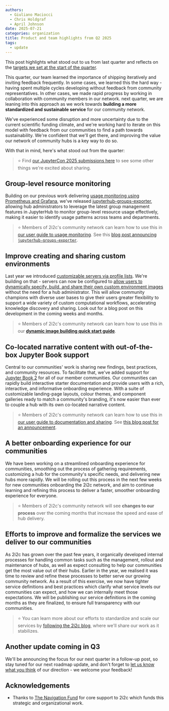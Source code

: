 ```yaml
---
authors:
  - Giuliano Maciocci
  - Chris Holdgraf
  - April Johnson
date: 2025-07-21
categories: organization
title: Product and team highlights from Q2 2025
tags:
  - update
---
```



This post highlights what stood out to us from last quarter and reflects on the [targets we set at the start of the quarter](https://2i2c.org/blog/2025/q2-product-goals/).

This quarter, our team learned the importance of shipping iteratively and inviting feedback frequently. In some cases, we learned this the hard way - having spent multiple cycles developing without feedback from community representatives. In other cases, we made rapid progress by working in collaboration with community members in our network. next quarter, we are leaning into this approach as we work towards **building a more standardized and sustainable service** for our community network.

We've experienced some disruption and more uncertainty due to the current scientific funding climate, and we're working hard to iterate on this model with feedback from our communities to find a path towards sustainability. We're confident that we'll get there, and improving the value our network of community hubs is a key way to do so.

With that in mind, here's what stood out from the quarter:

> ⭐ Find [our JupyterCon 2025 submissions here](../jupytercon-2025-submissions/index.md) to see some other things we're excited about sharing.

## Group-level resource monitoring

Building on our previous work delivering [usage monitoring using Prometheus and Grafana](https://2i2c.org/blog/2024/aws-cost-attribution/), we've released [jupyterhub-groups-exporter](https://2i2c.org/blog/2025/jupyterhub-groups-exporter/), allowing hub administrators to leverage the latest group management features in JupyterHub to monitor group-level resource usage effectively, making it easier to identify usage patterns across teams and departments.

> ⭐ Members of 2i2c's community network can learn how to use this in [our user guide to usage monitoring](https://docs.2i2c.org/admin/howto/monitoring/grafana-dashboards/#getting-a-grafana-account). See this [blog post announcing `jupyterhub-groups-exporter`](https://2i2c.org/blog/2025/jupyterhub-groups-exporter/).

## Improve creating and sharing custom environments

Last year we introduced [customizable servers via profile lists](https://2i2c.org/blog/2024/jupyterhub-fancy-profiles-rollout/). We're building on that - servers can now be configured to [allow users to dynamically specify, build, and share their own custom environment images](https://docs.2i2c.org/user/topics/dynamic-imagebuilding/) without the need for a hub administrator. This will allow community champions with diverse user bases to give their users greater flexibility to support a wide variety of custom computational workflows, accelerating knowledge discovery and sharing. Look out for a blog post on this development in the coming weeks and months.

> ⭐ Members of 2i2c's community network can learn how to use this in our **[dynamic image building quick start guide](https://docs.2i2c.org/user/topics/dynamic-imagebuilding/)**.

## Co-located narrative content with out-of-the-box Jupyter Book support

Central to our communities' work is sharing new findings, best practices, and community resources. To facilitate that, we've added support for [Jupyter Book 2](http://next.jupyterbook.org) for all of our member communities. Our communities can rapidly build interactive starter documentation and provide users with a rich, interactive, and informative onboarding experience. With a suite of customizable landing-page layouts, colour themes, and component galleries ready to match a community's branding, it's now easier than ever to couple a hub with its own co-located narrative content.

> ⭐ Members of 2i2c's community network can learn how to use this in [our user guide to documentation and sharing](https://docs.2i2c.org/admin/howto/monitoring/cost-attribution/). See [this blog post for an announcement](https://2i2c.org/blog/2025/jb-for-communities/).

## A better onboarding experience for our communities

We have been working on a streamlined onboarding experience for communities, smoothing out the process of gathering requirements, customizing a hub for the community's specific needs, and delivering new hubs more rapidly. We will be rolling out this process in the next few weeks for new communities onboarding the 2i2c network, and aim to continue learning and refining this process to deliver a faster, smoother onboarding experience for everyone.

> ⭐ Members of 2i2c's community network will see **changes to our process** over the coming months that increase the speed and ease of hub delivery.

## Efforts to improve and formalize the services we deliver to our communities

As 2i2c has grown over the past few years, it organically developed internal processes for handling common tasks such as the management, rollout and maintenance of hubs, as well as expect consulting to help our communities get the most value out of their hubs. Earlier in the year, we realised it was time to review and refine these processes to better serve our growing community network. As a result of this exercise, we now have tighter service definitions and best practices which clarify what service levels our communities can expect, and how we can internally meet those expectations. We will be publishing our service definitions in the coming months as they are finalized, to ensure full transparency with our communities.

> ⭐ You can learn more about our efforts to standardize and scale our services by [following the 2i2c blog](http://2i2c.org/blog), where we'll share our work as it stabilizes.

## Another update coming in Q3

We'll be announcing the focus for our next quarter in a follow-up post, so stay tuned for our next roadmap update, and don't forget to [let us know what you think](https://docs.google.com/forms/d/e/1FAIpQLSfo6JFr9L5gEFpk_QjoR23YZ9GHXYaO-3WZWZV3qRz8pj7dbg/viewform?usp=dialog) of our direction - we welcome your feedback!

## Acknowledgements

- Thanks to [The Navigation Fund](../../../collaborators/navigation/index.md) for core support to 2i2c which funds this strategic and organizational work.